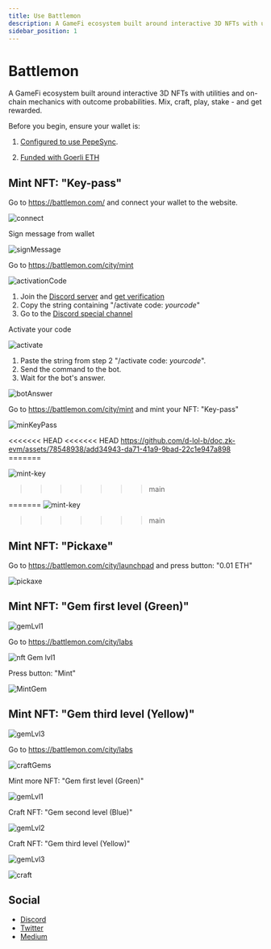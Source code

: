 ```yaml
---
title: Use Battlemon
description: A GameFi ecosystem built around interactive 3D NFTs with utilities and on-chain mechanics with outcome probabilities. Mix, craft, play, stake - and get rewarded.
sidebar_position: 1
---
```


# Battlemon

A GameFi ecosystem built around interactive 3D NFTs with utilities and on-chain mechanics with outcome probabilities. Mix, craft, play, stake - and get rewarded.

Before you begin, ensure your wallet is:

1. [Configured to use PepeSync](/use-mainnet/set-up-your-wallet.mdx).

2. [Funded with Goerli ETH](/build-on-linea/use-linea-testnet/fund.md#get-test-eth-on-goerli)

## Mint NFT: "Key-pass"

Go to https://battlemon.com/ and connect your wallet to the website.

![connect](https://github.com/d-lol-b/doc.zk-evm/assets/78548938/970817b2-6088-45e9-bd5b-6eef9999ebf3)

Sign message from wallet

![signMessage](https://github.com/d-lol-b/doc.zk-evm/assets/78548938/69932c19-5a20-4340-bee4-17cb7709f4f3)

Go to https://battlemon.com/city/mint

![activationСode](https://github.com/d-lol-b/doc.zk-evm/assets/78548938/311f64ce-0105-4520-8878-4539c163065b)

1.  Join the [Discord server](https://discord.gg/battlemon) and [get verification](https://discordapp.com/channels/893433519110488064/1086617965279068311)
2.  Copy the string containing "/activate code: _yourcode_"
3.  Go to the [Discord special channel](https://discordapp.com/channels/893433519110488064/1116478869118144532)

Activate your code

![activate](https://github.com/d-lol-b/doc.zk-evm/assets/78548938/4a768a55-07e7-4088-ae10-29ebe2c90d63)

1.  Paste the string from step 2 "/activate code: _yourcode_".
2.  Send the command to the bot.
3.  Wait for the bot's answer.

![botAnswer](https://github.com/d-lol-b/doc.zk-evm/assets/78548938/e5b05e78-1a47-4823-9e10-ef8fe3077c7f)

Go to https://battlemon.com/city/mint and mint your NFT: "Key-pass"

![minKeyPass](https://github.com/d-lol-b/doc.zk-evm/assets/78548938/75807067-1f64-4068-949e-b48c1711be9c)

<<<<<<< HEAD <<<<<<< HEAD https://github.com/d-lol-b/doc.zk-evm/assets/78548938/add34943-da71-41a9-9bad-22c1e947a898 =======

![mint-key](https://github.com/d-lol-b/doc.zk-evm/assets/78548938/079db208-72d5-475e-9acd-5ad8abb439cb)

> > > > > > > main

======= ![mint-key](https://github.com/d-lol-b/doc.zk-evm/assets/78548938/079db208-72d5-475e-9acd-5ad8abb439cb)

> > > > > > > main

## Mint NFT: "Pickaxe"

Go to https://battlemon.com/city/launchpad and press button: "0.01 ETH"

![pickaxe](https://github.com/d-lol-b/doc.zk-evm/assets/78548938/c686db79-5102-4441-8128-93efda3f2661)

## Mint NFT: "Gem first level (Green)"

![gemLvl1](https://github.com/d-lol-b/doc.zk-evm/assets/78548938/921196cf-fda0-4b21-8ee4-d670a5a5d078)

Go to https://battlemon.com/city/labs

![nft Gem lvl1](https://github.com/d-lol-b/doc.zk-evm/assets/78548938/a7ad22ae-1587-4ae2-a568-21ca05caf607)

Press button: "Mint"

![MintGem](https://github.com/d-lol-b/doc.zk-evm/assets/78548938/40ddc7af-ffd4-414b-8b0c-b94184e9ebaa)

## Mint NFT: "Gem third level (Yellow)"

![gemLvl3](https://github.com/d-lol-b/doc.zk-evm/assets/78548938/512053f1-d628-4745-a5e5-fce51ef32a76)

Go to https://battlemon.com/city/labs

![craftGems](https://github.com/d-lol-b/doc.zk-evm/assets/78548938/b6bc2402-993e-4c38-afa0-daff02b7ecb5)

Mint more NFT: "Gem first level (Green)"

![gemLvl1](https://github.com/d-lol-b/doc.zk-evm/assets/78548938/22fd83d1-5bd1-4f24-bf97-4d8d82d69548)

Craft NFT: "Gem second level (Blue)"

![gemLvl2](https://github.com/d-lol-b/doc.zk-evm/assets/78548938/3882e5ce-a230-4f5e-8e20-05000c8b0ed9)

Craft NFT: "Gem third level (Yellow)"

![gemLvl3](https://github.com/d-lol-b/doc.zk-evm/assets/78548938/da004793-2663-4e57-914d-80702e4ea4fa)

![craft](https://github.com/d-lol-b/doc.zk-evm/assets/78548938/0c9a0f87-dd96-49c6-8a3f-20c9929eb4d0)

## Social

- [Discord](https://discord.gg/battlemon)
- [Twitter](https://twitter.com/BATTLEM0N)
- [Medium](https://medium.com/@Battlemon)
